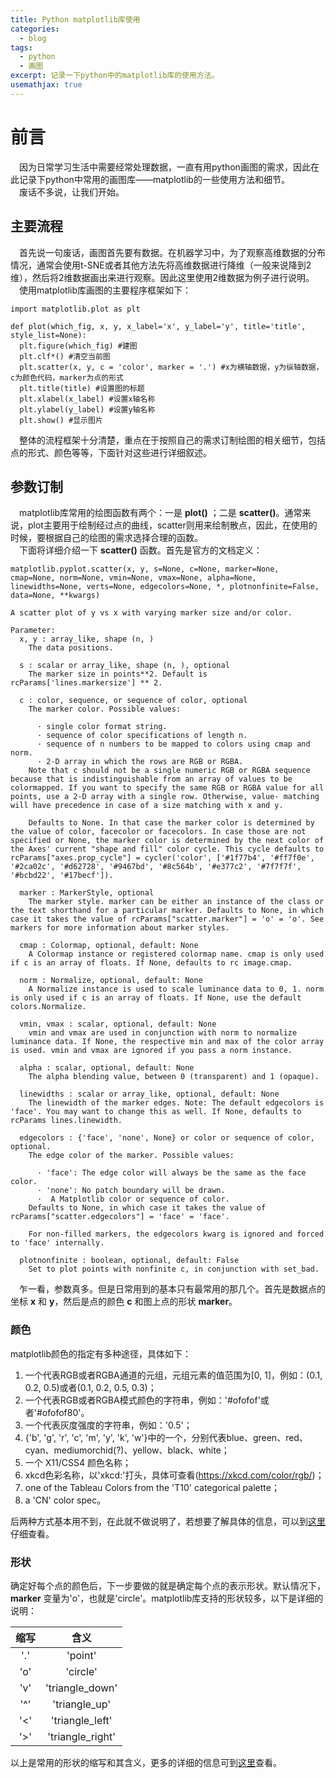 ```yaml
---
title: Python matplotlib库使用
categories:
  - blog
tags:
  - python
  - 画图
excerpt: 记录一下python中的matplotlib库的使用方法。
usemathjax: true
---
```

# 前言
&emsp;因为日常学习生活中需要经常处理数据，一直有用python画图的需求，因此在此记录下python中常用的画图库——matplotlib的一些使用方法和细节。  
&emsp;废话不多说，让我们开始。
## 主要流程
&emsp;首先说一句废话，画图首先要有数据。在机器学习中，为了观察高维数据的分布情况，通常会使用t-SNE或者其他方法先将高维数据进行降维（一般来说降到2维），然后将2维数据画出来进行观察。因此这里使用2维数据为例子进行说明。  
&emsp;使用matplotlib库画图的主要程序框架如下：  
```
import matplotlib.plot as plt

def plot(which_fig, x, y, x_label='x', y_label='y', title='title', style_list=None):
  plt.figure(which_fig) #建图
  plt.clf*() #清空当前图
  plt.scatter(x, y, c = 'color', marker = '.') #x为横轴数据，y为纵轴数据，c为颜色代码，marker为点的形式
  plt.title(title) #设置图的标题
  plt.xlabel(x_label) #设置x轴名称
  plt.ylabel(y_label) #设置y轴名称
  plt.show() #显示图片
```
&emsp;整体的流程框架十分清楚，重点在于按照自己的需求订制绘图的相关细节，包括点的形式、颜色等等，下面针对这些进行详细叙述。  
## 参数订制
&emsp;matplotlib库常用的绘图函数有两个：一是 **plot()** ；二是 **scatter()**。通常来说，plot主要用于绘制经过点的曲线，scatter则用来绘制散点，因此，在使用的时候，要根据自己的绘图的需求选择合理的函数。  
&emsp;下面将详细介绍一下 **scatter()** 函数。首先是官方的文档定义：
```
matplotlib.pyplot.scatter(x, y, s=None, c=None, marker=None, cmap=None, norm=None, vmin=None, vmax=None, alpha=None, linewidths=None, verts=None, edgecolors=None, *, plotnonfinite=False, data=None, **kwargs)

A scatter plot of y vs x with varying marker size and/or color.

Parameter:
  x, y : array_like, shape (n, )
    The data positions.

  s : scalar or array_like, shape (n, ), optional
    The marker size in points**2. Default is rcParams['lines.markersize'] ** 2.

  c : color, sequence, or sequence of color, optional
    The marker color. Possible values:

      · single color format string.
      · sequence of color specifications of length n.
      · sequence of n numbers to be mapped to colors using cmap and norm.
      · 2-D array in which the rows are RGB or RGBA.
    Note that c should not be a single numeric RGB or RGBA sequence because that is indistinguishable from an array of values to be colormapped. If you want to specify the same RGB or RGBA value for all points, use a 2-D array with a single row. Otherwise, value- matching will have precedence in case of a size matching with x and y.

    Defaults to None. In that case the marker color is determined by the value of color, facecolor or facecolors. In case those are not specified or None, the marker color is determined by the next color of the Axes' current "shape and fill" color cycle. This cycle defaults to rcParams["axes.prop_cycle"] = cycler('color', ['#1f77b4', '#ff7f0e', '#2ca02c', '#d62728', '#9467bd', '#8c564b', '#e377c2', '#7f7f7f', '#bcbd22', '#17becf']).

  marker : MarkerStyle, optional
    The marker style. marker can be either an instance of the class or the text shorthand for a particular marker. Defaults to None, in which case it takes the value of rcParams["scatter.marker"] = 'o' = 'o'. See markers for more information about marker styles.

  cmap : Colormap, optional, default: None
    A Colormap instance or registered colormap name. cmap is only used if c is an array of floats. If None, defaults to rc image.cmap.

  norm : Normalize, optional, default: None
    A Normalize instance is used to scale luminance data to 0, 1. norm is only used if c is an array of floats. If None, use the default colors.Normalize.

  vmin, vmax : scalar, optional, default: None
    vmin and vmax are used in conjunction with norm to normalize luminance data. If None, the respective min and max of the color array is used. vmin and vmax are ignored if you pass a norm instance.

  alpha : scalar, optional, default: None
    The alpha blending value, between 0 (transparent) and 1 (opaque).

  linewidths : scalar or array_like, optional, default: None
    The linewidth of the marker edges. Note: The default edgecolors is 'face'. You may want to change this as well. If None, defaults to rcParams lines.linewidth.

  edgecolors : {'face', 'none', None} or color or sequence of color, optional.
    The edge color of the marker. Possible values:

      · 'face': The edge color will always be the same as the face color.
      · 'none': No patch boundary will be drawn.
      ·  A Matplotlib color or sequence of color.
    Defaults to None, in which case it takes the value of rcParams["scatter.edgecolors"] = 'face' = 'face'.

    For non-filled markers, the edgecolors kwarg is ignored and forced to 'face' internally.

  plotnonfinite : boolean, optional, default: False
    Set to plot points with nonfinite c, in conjunction with set_bad.
```
&emsp;乍一看，参数真多。但是日常用到的基本只有最常用的那几个。首先是数据点的坐标 **x** 和 **y**，然后是点的颜色 **c** 和图上点的形状 **marker**。
### 颜色
matplotlib颜色的指定有多种途径，具体如下：
1. 一个代表RGB或者RGBA通道的元组，元组元素的值范围为[0, 1]，例如：(0.1, 0.2, 0.5)或者(0.1, 0.2, 0.5, 0.3)；
2. 一个代表RGB或者RGBA模式颜色的字符串，例如：'#ofofof'或者'#ofofof80'。
3. 一个代表灰度强度的字符串，例如：'0.5'；
4. {'b', 'g', 'r', 'c', 'm', 'y', 'k', 'w'}中的一个，分别代表blue、green、red、cyan、mediumorchid(?)、yellow、black、white；
5. 一个 X11/CSS4 颜色名称；
6. xkcd色彩名称，以'xkcd:'打头，具体可查看(https://xkcd.com/color/rgb/)；
7. one of the Tableau Colors from the 'T10' categorical palette；
8. a 'CN' color spec。  

后两种方式基本用不到，在此就不做说明了，若想要了解具体的信息，可以到[这里](https://matplotlib.org/tutorials/colors/colors.html#sphx-glr-tutorials-colors-colors-py)仔细查看。
### 形状
确定好每个点的颜色后，下一步要做的就是确定每个点的表示形状。默认情况下， **marker** 变量为'o'，也就是'circle'。matplotlib库支持的形状较多，以下是详细的说明：


|缩写|含义|
|:-:|:-:|
|'.'|'point'|
|'o'|'circle'|
|'v'|'triangle_down'|
|'^'|'triangle_up'|
|'<'|'triangle_left'|
|'>'|'triangle_right'|


以上是常用的形状的缩写和其含义，更多的详细的信息可到[这里](https://matplotlib.org/api/_as_gen/matplotlib.markers.MarkerStyle.html#matplotlib.markers.MarkerStyle)查看。
